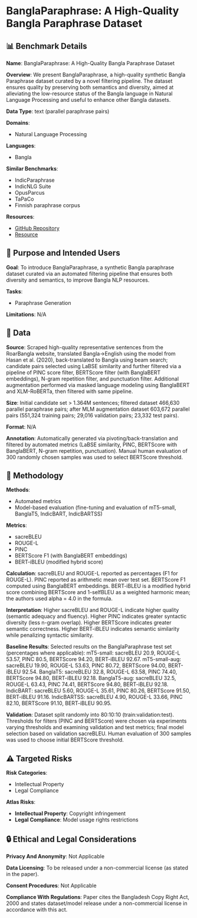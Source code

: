# BanglaParaphrase: A High-Quality Bangla Paraphrase Dataset

## 📊 Benchmark Details

**Name**: BanglaParaphrase: A High-Quality Bangla Paraphrase Dataset

**Overview**: We present BanglaParaphrase, a high-quality synthetic Bangla Paraphrase dataset curated by a novel filtering pipeline. The dataset ensures quality by preserving both semantics and diversity, aimed at alleviating the low-resource status of the Bangla language in Natural Language Processing and useful to enhance other Bangla datasets.

**Data Type**: text (parallel paraphrase pairs)

**Domains**:
- Natural Language Processing

**Languages**:
- Bangla

**Similar Benchmarks**:
- IndicParaphrase
- IndicNLG Suite
- OpusParcus
- TaPaCo
- Finnish paraphrase corpus

**Resources**:
- [GitHub Repository](https://github.com/csebuetnlp/banglaparaphrase)
- [Resource](https://arxiv.org/abs/2210.05109)

## 🎯 Purpose and Intended Users

**Goal**: To introduce BanglaParaphrase, a synthetic Bangla paraphrase dataset curated via an automated filtering pipeline that ensures both diversity and semantics, to improve Bangla NLP resources.

**Tasks**:
- Paraphrase Generation

**Limitations**: N/A

## 💾 Data

**Source**: Scraped high-quality representative sentences from the RoarBangla website, translated Bangla->English using the model from Hasan et al. (2020), back-translated to Bangla using beam search; candidate pairs selected using LaBSE similarity and further filtered via a pipeline of PINC score filter, BERTScore filter (with BanglaBERT embeddings), N-gram repetition filter, and punctuation filter. Additional augmentation performed via masked language modeling using BanglaBERT and XLM-RoBERTa, then filtered with same pipeline.

**Size**: Initial candidate set > 1.364M sentences; filtered dataset 466,630 parallel paraphrase pairs; after MLM augmentation dataset 603,672 parallel pairs (551,324 training pairs; 29,016 validation pairs; 23,332 test pairs).

**Format**: N/A

**Annotation**: Automatically generated via pivoting/back-translation and filtered by automated metrics (LaBSE similarity, PINC, BERTScore with BanglaBERT, N-gram repetition, punctuation). Manual human evaluation of 300 randomly chosen samples was used to select BERTScore threshold.

## 🔬 Methodology

**Methods**:
- Automated metrics
- Model-based evaluation (fine-tuning and evaluation of mT5-small, BanglaT5, IndicBART, IndicBARTSS)

**Metrics**:
- sacreBLEU
- ROUGE-L
- PINC
- BERTScore F1 (with BanglaBERT embeddings)
- BERT-iBLEU (modified hybrid score)

**Calculation**: sacreBLEU and ROUGE-L reported as percentages (F1 for ROUGE-L). PINC reported as arithmetic mean over test set. BERTScore F1 computed using BanglaBERT embeddings. BERT-iBLEU is a modified hybrid score combining BERTScore and 1-selfBLEU as a weighted harmonic mean; the authors used alpha = 4.0 in the formula.

**Interpretation**: Higher sacreBLEU and ROUGE-L indicate higher quality (semantic adequacy and fluency). Higher PINC indicates greater syntactic diversity (less n-gram overlap). Higher BERTScore indicates greater semantic correctness. Higher BERT-iBLEU indicates semantic similarity while penalizing syntactic similarity.

**Baseline Results**: Selected results on the BanglaParaphrase test set (percentages where applicable): mT5-small: sacreBLEU 20.9, ROUGE-L 53.57, PINC 80.5, BERTScore 94.20, BERT-iBLEU 92.67. mT5-small-aug: sacreBLEU 19.90, ROUGE-L 53.63, PINC 80.72, BERTScore 94.00, BERT-iBLEU 92.54. BanglaT5: sacreBLEU 32.8, ROUGE-L 63.58, PINC 74.40, BERTScore 94.80, BERT-iBLEU 92.18. BanglaT5-aug: sacreBLEU 32.5, ROUGE-L 63.43, PINC 74.41, BERTScore 94.80, BERT-iBLEU 92.18. IndicBART: sacreBLEU 5.60, ROUGE-L 35.61, PINC 80.26, BERTScore 91.50, BERT-iBLEU 91.16. IndicBARTSS: sacreBLEU 4.90, ROUGE-L 33.66, PINC 82.10, BERTScore 91.10, BERT-iBLEU 90.95.

**Validation**: Dataset split randomly into 80:10:10 (train:validation:test). Thresholds for filters (PINC and BERTScore) were chosen via experiments varying thresholds and examining validation and test metrics; final model selection based on validation sacreBLEU. Human evaluation of 300 samples was used to choose initial BERTScore threshold.

## ⚠️ Targeted Risks

**Risk Categories**:
- Intellectual Property
- Legal Compliance

**Atlas Risks**:
- **Intellectual Property**: Copyright infringement
- **Legal Compliance**: Model usage rights restrictions

## 🔒 Ethical and Legal Considerations

**Privacy And Anonymity**: Not Applicable

**Data Licensing**: To be released under a non-commercial license (as stated in the paper).

**Consent Procedures**: Not Applicable

**Compliance With Regulations**: Paper cites the Bangladesh Copy Right Act, 2000 and states dataset/model release under a non-commercial license in accordance with this act.
